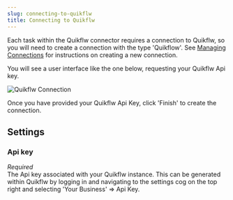 ```yaml
---
slug: connecting-to-quikflw
title: Connecting to Quikflw
---
```


Each task within the Quikflw connector requires a connection to Quikflw, so you will need to create a connection with the type 'Quikflow'. See [Managing Connections](managing-connections) for instructions on creating a new connection.

You will see a user interface like the one below, requesting your Quikflw Api key.

![Quikflw Connection](http://www.zynk.com/images/v2/quikflw/quikflw_connection.png)

Once you have provided your Quikflw Api Key, click 'Finish' to create the connection.

## Settings
### Api key
_Required_  
The Api key associated with your Quikflw instance. This can be generated within Quikflw by logging in and navigating to the settings cog on the top right and selecting 'Your Business' => Api Key.
